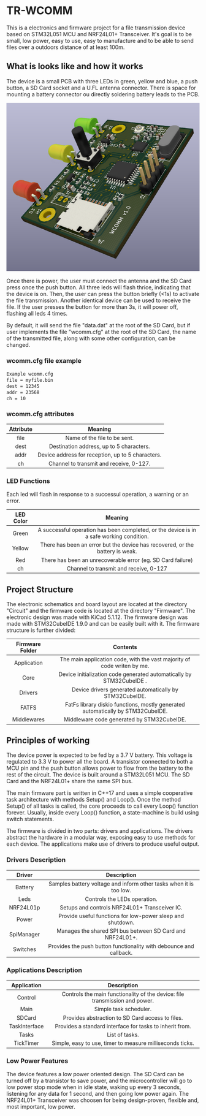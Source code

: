 # TR-WCOMM
This is a electronics and firmware project for a file transmission device based on STM32L051 MCU and NRF24L01+ Transceiver. It's goal is to be small, low power, easy to use, easy to manufacture and to be able to send files over a outdoors distance of at least 100m. 


## What is looks like and how it works

The device is a small PCB with three LEDs in green, yellow and blue, a push button, a SD Card socket and a U.FL antenna connector. There is space for mounting a battery connector ou  directly soldering battery leads to the PCB.

![](./Doc/board-render.png)

Once there is power, the user must connect the antenna and the SD Card press once the push button. All three leds will flash thrice, indicating that the device is on. Then, the user can press the button briefly (<1s) to activate the file transmission. Another identical device can be used to receive the file. If the user presses the button for more than 3s, it will power off, flashing all leds 4 times.

By default, it will send the file "data.dat" at the root of the SD Card, but if user implements the file "wcomm.cfg" at the root of the SD Card, the name of the transmitted file, along with some other configuration, can be changed.

### wcomm.cfg file example

```
Example wcomm.cfg
file = myfile.bin
dest = 12345
addr = 23568
ch = 10
```

### wcomm.cfg attributes

|Attribute  |Meaning                                            |
|:---------:|:-------------------------------------------------:|
|file       |Name of the file to be sent.                       |
|dest       |Destination address, up to 5 characters.           |
|addr       |Device address for reception, up to 5 characters.  |
|ch         |Channel to transmit and receive, 0-127.            |

### LED Functions

Each led will flash in response to a successul operation, a warning or an error.

|LED Color  |Meaning                                                                                  |
|:---------:|:---------------------------------------------------------------------------------------:|
|Green      |A successful operation has been completed, or the device is in a safe working condition. |
|Yellow     |There has been an error but the device has recovered, or the battery is weak.            |
|Red        |There has been an unrecoverable error (eg. SD Card failure)                              |
|ch         |Channel to transmit and receive, 0-127             |

## Project Structure

The electronic schematics and board layout are located at the directory "Circuit" and the firmware code is located at the directory "Firmware". The electronic design was made with KiCad 5.1.12. The firmware design was made with STM32CubeIDE 1.9.0 and can be easily built with it. The firmware structure is further divided:

|Firmware Folder| Contents                                                                               |
|:-------------:|:--------------------------------------------------------------------------------------:|
|Application    |The main application code, with the vast majority of code writen by me.                 |
|Core           |Device initialization code generated automatically by STM32CubeIDE  .                   |
|Drivers        |Device drivers generated automatically by STM32CubeIDE.                                 |
|FATFS          |FatFs library diskio functions, mostly generated automatically by STM32CubeIDE.         |
|Middlewares    |Middleware code generated by STM32CubeIDE.                                              |

## Principles of working

The device power is expected to be fed by a 3.7 V battery. This voltage is regulated to 3.3 V to power all the board. A transistor connected to both a MCU pin and the push button allows power to flow from the battery to the rest of the circuit. The device is built around a STM32L051 MCU. The SD Card and the NRF24L01+ share the same SPI bus.

The main firmware part is written in C++17 and uses a simple cooperative task architecture with methods Setup() and Loop(). Once the method Setup() of all tasks is called, the core proceeds to call every Loop() function forever. Usually, inside every Loop() function, a state-machine is build using switch statements.

The firmware is divided in two parts: drivers and applications. The drivers abstract the hardware in a modular way, exposing easy to use methods for each device. The applications make use of drivers to produce useful output.

### Drivers Description

|Driver         | Description                                                                            |
|:-------------:|:--------------------------------------------------------------------------------------:|
|Battery        |Samples battery voltage and inform other tasks when it is too low.                      |
|Leds           |Controls the LEDs operation.                                                            |
|NRF24L01p      |Setups and controls NRF24L01+ Transceiver IC.                                           |
|Power          |Provide useful functions for low-power sleep and shutdown.                              |
|SpiManager     |Manages the shared SPI bus between SD Card and NRF24L01+.                               |
|Switches       |Provides the push button functionality with debounce and callback.                      |

### Applications Description

|Application    | Description                                                                            |
|:-------------:|:--------------------------------------------------------------------------------------:|
|Control        |Controls the main functionality of the device: file transmission and power.             |
|Main           |Simple task scheduler.                                                                  |
|SDCard         |Provides abstraction to SD Card access to files.                                        |
|TaskInterface  |Provides a standard interface for tasks to inherit from.                                |
|Tasks          |List of tasks.                                                                          |
|TickTimer      |Simple, easy to use, timer to measure milliseconds ticks.                               |

### Low Power Features

The device features a low power oriented design. The SD Card can be turned off by a transistor to save power, and the microcontroller will go to low power stop mode when in idle state, waking up every 3 seconds, listening for any data for 1 second, and then going low power again. The NRF24L01+ Transceiver was choosen for being design-proven, flexible and, most important, low power.


